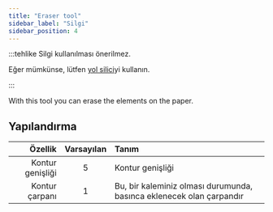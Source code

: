 ```yaml
---
title: "Eraser tool"
sidebar_label: "Silgi"
sidebar_position: 4
---
```



:::tehlike Silgi kullanılması önerilmez.

Eğer mümkünse, lütfen [yol silici](path_eraser)yi kullanın.

:::

With this tool you can erase the elements on the paper.

## Yapılandırma

|          Özellik | Varsayılan | Tanım                                                                |
| ----------------:|:----------:|:-------------------------------------------------------------------- |
| Kontur genişliği |     5      | Kontur genişliği                                                     |
|   Kontur çarpanı |     1      | Bu, bir kaleminiz olması durumunda, basınca eklenecek olan çarpandır |
